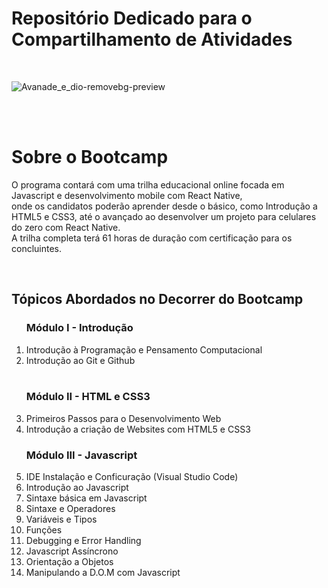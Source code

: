 <h1> Repositório Dedicado para o Compartilhamento de Atividades </h1>

<br>

![Avanade_e_dio-removebg-preview](https://user-images.githubusercontent.com/74883711/173711746-e55e5e64-6f9b-4f60-8ed6-68849d1fe1f4.png)

<br> <br>

<h1>Sobre o Bootcamp </h1>

<p>
  O programa contará com uma trilha educacional online focada em Javascript e desenvolvimento mobile com React Native, <br> 
  onde os candidatos poderão aprender desde o básico, como Introdução a HTML5 e CSS3, até o avançado ao desenvolver um projeto para celulares do zero  
  com React Native. <br> A trilha completa terá 61 horas de duração com certificação para os concluintes.
</p>

<br>

<h2> Tópicos Abordados no Decorrer do Bootcamp </h2>

<ol>
  <h3>Módulo I - Introdução</h3>
  <li>Introdução à Programação e Pensamento Computacional</li>
  <li>Introdução ao Git e Github</li>
  <br>
  <h3>Módulo II - HTML e CSS3</h3>
  <li>Primeiros Passos para o Desenvolvimento Web</li>
  <li>Introdução a criação de Websites com HTML5 e CSS3</li>
  <h3>Módulo III - Javascript</h3>
  <li>IDE Instalação e Conficuração (Visual Studio Code)</li>
  <li>Introdução ao Javascript</li>
  <li>Sintaxe básica em Javascript</li>
  <li>Sintaxe e Operadores</li>
  <li>Variáveis e Tipos</li>
  <li>Funções</li>
  <li>Debugging e Error Handling</li>
  <li>Javascript Assíncrono</li>
  <li>Orientação a Objetos</li>
  <li>Manipulando a D.O.M com Javascript</li>
  
  
